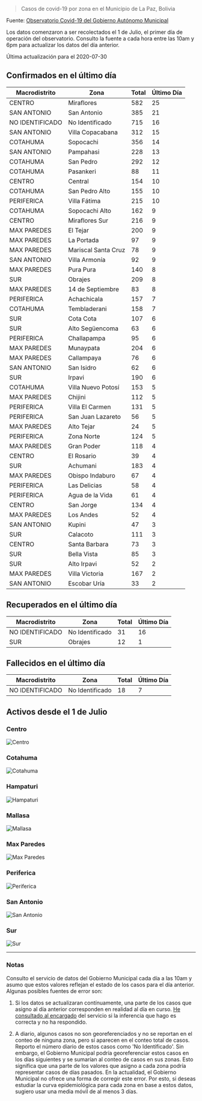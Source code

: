 > Casos de covid-19 por zona en el Municipio de La Paz, Bolivia

Fuente: [Observatorio Covid-19 del Gobierno Autónomo Municipal](http://observatoriocovid19.lapaz.bo/observatorio/index.php/datos-abiertos-covid)

Los datos comenzaron a ser recolectados el 1 de Julio, el primer día de operación del observatorio. Consulto la fuente a cada hora entre las 10am y 6pm para actualizar los datos del día anterior.

Última actualización para el 2020-07-30

## Confirmados en el último día

| Macrodistrito   | Zona                |   Total |   Último Día |
|-----------------|---------------------|---------|--------------|
| CENTRO          | Miraflores          |     582 |           25 |
| SAN ANTONIO     | San Antonio         |     385 |           21 |
| NO IDENTIFICADO | No Identificado     |     715 |           16 |
| SAN ANTONIO     | Villa Copacabana    |     312 |           15 |
| COTAHUMA        | Sopocachi           |     356 |           14 |
| SAN ANTONIO     | Pampahasi           |     228 |           13 |
| COTAHUMA        | San Pedro           |     292 |           12 |
| COTAHUMA        | Pasankeri           |      88 |           11 |
| CENTRO          | Central             |     154 |           10 |
| COTAHUMA        | San Pedro Alto      |     155 |           10 |
| PERIFERICA      | Villa Fátima        |     215 |           10 |
| COTAHUMA        | Sopocachi Alto      |     162 |            9 |
| CENTRO          | Miraflores Sur      |     216 |            9 |
| MAX PAREDES     | El Tejar            |     200 |            9 |
| MAX PAREDES     | La Portada          |      97 |            9 |
| MAX PAREDES     | Mariscal Santa Cruz |      78 |            9 |
| SAN ANTONIO     | Villa Armonía       |      92 |            9 |
| MAX PAREDES     | Pura Pura           |     140 |            8 |
| SUR             | Obrajes             |     209 |            8 |
| MAX PAREDES     | 14 de Septiembre    |      83 |            8 |
| PERIFERICA      | Achachicala         |     157 |            7 |
| COTAHUMA        | Tembladerani        |     158 |            7 |
| SUR             | Cota Cota           |     107 |            6 |
| SUR             | Alto Següencoma     |      63 |            6 |
| PERIFERICA      | Challapampa         |      95 |            6 |
| MAX PAREDES     | Munaypata           |     204 |            6 |
| MAX PAREDES     | Callampaya          |      76 |            6 |
| SAN ANTONIO     | San Isidro          |      62 |            6 |
| SUR             | Irpavi              |     190 |            6 |
| COTAHUMA        | Villa Nuevo Potosí  |     153 |            5 |
| MAX PAREDES     | Chijini             |     112 |            5 |
| PERIFERICA      | Villa El Carmen     |     131 |            5 |
| PERIFERICA      | San Juan Lazareto   |      56 |            5 |
| MAX PAREDES     | Alto Tejar          |      24 |            5 |
| PERIFERICA      | Zona Norte          |     124 |            5 |
| MAX PAREDES     | Gran Poder          |     118 |            4 |
| CENTRO          | El Rosario          |      39 |            4 |
| SUR             | Achumani            |     183 |            4 |
| MAX PAREDES     | Obispo Indaburo     |      67 |            4 |
| PERIFERICA      | Las Delicias        |      58 |            4 |
| PERIFERICA      | Agua de la Vida     |      61 |            4 |
| CENTRO          | San Jorge           |     134 |            4 |
| MAX PAREDES     | Los Andes           |      52 |            4 |
| SAN ANTONIO     | Kupini              |      47 |            3 |
| SUR             | Calacoto            |     111 |            3 |
| CENTRO          | Santa Barbara       |      73 |            3 |
| SUR             | Bella Vista         |      85 |            3 |
| SUR             | Alto Irpavi         |      52 |            2 |
| MAX PAREDES     | Villa Victoria      |     167 |            2 |
| SAN ANTONIO     | Escobar Uría        |      33 |            2 |

## Recuperados en el último día

| Macrodistrito   | Zona            |   Total |   Último Día |
|-----------------|-----------------|---------|--------------|
| NO IDENTIFICADO | No Identificado |      31 |           16 |
| SUR             | Obrajes         |      12 |            1 |

## Fallecidos en el último día

| Macrodistrito   | Zona            |   Total |   Último Día |
|-----------------|-----------------|---------|--------------|
| NO IDENTIFICADO | No Identificado |      18 |            7 |

## Activos desde el 1 de Julio

### Centro

![Centro](plots/activos_centro.png)

### Cotahuma

![Cotahuma](plots/activos_cotahuma.png)

### Hampaturi

![Hampaturi](plots/activos_hampaturi.png)

### Mallasa

![Mallasa](plots/activos_mallasa.png)

### Max Paredes

![Max Paredes](plots/activos_max_paredes.png)

### Periferica

![Periferica](plots/activos_periferica.png)

### San Antonio

![San Antonio](plots/activos_san_antonio.png)

### Sur

![Sur](plots/activos_sur.png)

---

### Notas

Consulto el servicio de datos del Gobierno Municipal cada día a las 10am y asumo que estos valores reflejan el estado de los casos para el día anterior. Algunas posibles fuentes de error son:

1. Si los datos se actualizaran contínuamente, una parte de los casos que asigno al día anterior corresponden en realidad al día en curso. [He consultado al encargado](https://twitter.com/mauforonda/status/1278727234765959168) del servicio si la inferencia que hago es correcta y no ha respondido.

2. A diario, algunos casos no son georeferenciados y no se reportan en el conteo de ninguna zona, pero sí aparecen en el conteo total de casos. Reporto el número diario de estos casos como 'No Identificado'.  Sin embargo, el Gobierno Municipal podría georeferenciar estos casos en los días siguientes y se sumarían al conteo de casos en sus zonas. Esto significa que una parte de los valores que asigno a cada zona podría representar casos de días pasados. En la actualidad, el Gobierno Municipal no ofrece una forma de corregir este error. Por esto, si deseas estudiar la curva epidemiológica para cada zona en base a estos datos, sugiero usar una media móvil de al menos 3 días.